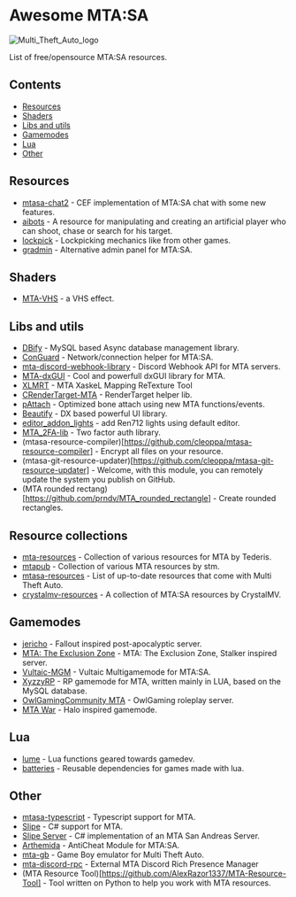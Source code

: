 # Awesome MTA:SA

![Multi_Theft_Auto_logo](https://user-images.githubusercontent.com/26604491/137708737-c06f4d47-4017-46e8-8201-743546b42398.png)

List of free/opensource MTA:SA resources.  

## Contents 

- [Resources](#resources)
- [Shaders](#shaders)
- [Libs and utils](#libs-and-utils)
- [Gamemodes](#gamemodes)
- [Lua](#lua)
- [Other](#other)

## Resources

- [mtasa-chat2](https://github.com/nrzull/mtasa-chat2) - CEF implementation of MTA:SA chat with some new features.
- [aibots](https://github.com/DimDey/aibots) - A resource for manipulating and creating an artificial player who can shoot, chase or search for his target.
- [lockpick](https://github.com/httpRick/lockpick) - Lockpicking mechanics like from other games.
- [gradmin](https://github.com/rifleh700/gradmin) - Alternative admin panel for MTA:SA.

## Shaders

- [MTA-VHS](https://github.com/gta191977649/MTA-VHS) - a VHS effect.

## Libs and utils

- [DBify](https://github.com/ov-sa/DBify-Library) - MySQL based Async database management library.
- [ConGuard](https://github.com/Lpsd/ConGuard) - Network/connection helper for MTA:SA.
- [mta-discord-webhook-library](https://github.com/FilexGH/mta-discord-webhook-library) - Discord Webhook API for MTA servers.
- [MTA-dxGUI](https://github.com/TheNormalnij/MTA-dxGUI) - Cool and powerfull dxGUI library for MTA.
- [XLMRT](https://github.com/XaskeL/XLMRT) - MTA XaskeL Mapping ReTexture Tool 
- [CRenderTarget-MTA](https://github.com/XaskeL/CRenderTarget-MTA) - RenderTarget helper lib.
- [pAttach](https://github.com/Patrick2562/mtasa-pAttach) - Optimized bone attach using new MTA functions/events. 
- [Beautify](https://github.com/ov-sa/Beautify-Library) -  DX based powerful UI library.
- [editor_addon_lights](https://github.com/patrikjuvonen/editor_addon_lights) - add Ren712 lights using default editor.
- [MTA_2FA-lib](https://github.com/Inder00/MTA_2FA-lib) - Two factor auth library.
- (mtasa-resource-compiler)[https://github.com/cleoppa/mtasa-resource-compiler] - Encrypt all files on your resource. 
- (mtasa-git-resource-updater)[https://github.com/cleoppa/mtasa-git-resource-updater] - Welcome, with this module, you can remotely update the system you publish on GitHub.
- (MTA rounded rectang)[https://github.com/prndv/MTA_rounded_rectangle] - Create rounded rectangles.

## Resource collections

- [mta-resources](https://github.com/tederis/mta-resources) - Collection of various resources for MTA by Tederis.
- [mtapub](https://github.com/truestm/mtapub) - Collection of various MTA resources by stm.
- [mtasa-resources](https://github.com/multitheftauto/mtasa-resources) - List of up-to-date resources that come with Multi Theft Auto. 
- [crystalmv-resources](https://github.com/jlillis/crystalmv-resources) - A collection of MTA:SA resources by CrystalMV. 

## Gamemodes

- [jericho](https://github.com/WorriedMan/-jericho-) - Fallout inspired post-apocalyptic server.
- [MTA: The Exclusion Zone](https://github.com/tederis/theexzone) - MTA: The Exclusion Zone, Stalker inspired server.
- [Vultaic-MGM](https://github.com/DizzasTeR/Vultaic-MGM) - Vultaic Multigamemode for MTA:SA. 
- [XyzzyRP](https://github.com/lpiob/MTA-XyzzyRP) - RP gamemode  for MTA, written mainly in LUA, based on the MySQL database.
- [OwlGamingCommunity MTA](https://github.com/OwlGamingCommunity/MTA) - OwlGaming roleplay server.
- [MTA War](https://github.com/Wolfee-J/MTA_War) - Halo inspired gamemode.

## Lua

- [lume](https://github.com/rxi/lume) - Lua functions geared towards gamedev.
- [batteries](https://github.com/1bardesign/batteries) - Reusable dependencies for games made with lua.

## Other

- [mtasa-typescript](https://github.com/mtasa-typescript) - Typescript support for MTA.
- [Slipe](https://github.com/mta-slipe/Slipe-Core) - C# support for MTA.
- [Slipe Server](https://github.com/mta-slipe/Slipe-Server) - C# implementation of an MTA San Andreas Server.
- [Arthemida](https://github.com/NtKernelMC/Arthemida) - AntiCheat Module for MTA:SA.
- [mta-gb](https://github.com/MegadreamsBE/mta-gb) - Game Boy emulator for Multi Theft Auto.
- [mta-discord-rpc](https://github.com/pkfln/mta-discord-rpc) - External MTA Discord Rich Presence Manager 
- (MTA Resource Tool)[https://github.com/AlexRazor1337/MTA-Resource-Tool] - Tool written on Python to help you work with MTA resources.
